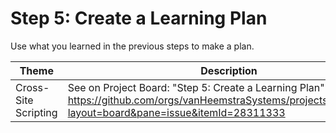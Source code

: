 # Step 5: Create a Learning Plan

Use what you learned in the previous steps to make a plan.

| Theme | Description |
| --- | --- |
| Cross-Site Scripting | See on Project Board: "Step 5: Create a Learning Plan" at https://github.com/orgs/vanHeemstraSystems/projects/28/views/1?layout=board&pane=issue&itemId=28311333 |
